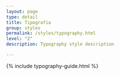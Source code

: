 ```yaml
---
layout: page
type: detail
title: Tipografia
group: styles
permalink: /styles/typography.html
level: "2"
description: Typography style description

---
```


{% include typography-guide.html %}
